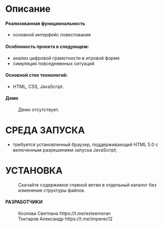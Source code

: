 <h1>Описание</h1>
<h4>Реализованная функциональность</h4>
<ul>
  <li>основной интерфейс повестования</li>
</ul>

<h4>Особенность проекта в следующем:</h4>
<ul>
  <li>анализ цифровой грамотности в игровой форме</li>
  <li>симуляция повседневнных ситуаций</li>
</ul>

<h4>Основной стек технологий:</h4>
<ul>
  <li>HTML, CSS, JavaScript.</li>
</ul>

<h4>Демо</h4>
<dir>Демо отсутствует.</dir> 
  
<h1>СРЕДА ЗАПУСКА</h1>
<ul>
  <li>требуется установленный браузер, поддерживающий HTML 5.0 c включенным разрешением запуска JavaScript;</li>
</ul>

<h1>УСТАНОВКА</h1>
<dir>Скачайте содержимое главной ветви в отдельный каталог без изменения структуры файлов.</dir>

<h4>РАЗРАБОТЧИКИ</h4>
<dir>Козлова Светлана https://t.me/esteemeran<br/>
Токтаров Александр https://t.me/imperec12</dir>
